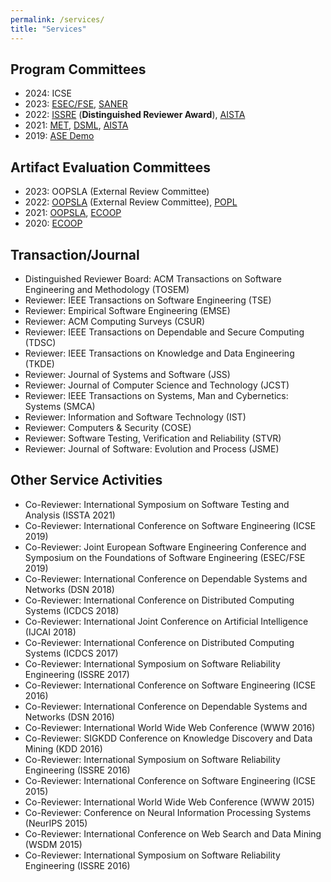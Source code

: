 ```yaml
---
permalink: /services/
title: "Services"
---
```


## Program Committees
- 2024: ICSE
- 2023: [ESEC/FSE](https://2023.esec-fse.org/committee/fse-2023-research-papers-program-committee), [SANER](https://saner2023.must.edu.mo/programCommittee)
- 2022: [ISSRE](https://issre2022.github.io/committee_research-PC.html) (**Distinguished Reviewer Award**), [AISTA](http://metwiki.net/MET22/committee.html)
- 2021: [MET](http://metwiki.net/MET21/committee.html), [DSML](https://dependablesecureml.github.io/2021/committee.html), [AISTA](https://conf.researchr.org/track/aista-2021/ecoop-issta-2021-aista#event-overview)
- 2019: [ASE Demo](https://2019.ase-conferences.org/track/ase-2019-Demonstrations)

## Artifact Evaluation Committees
- 2023: OOPSLA (External Review Committee)
- 2022: [OOPSLA](https://2022.splashcon.org/track/splash-2022-oopsla) (External Review Committee), [POPL](https://popl22.sigplan.org/track/POPL-2022-artifact-evaluation)
- 2021: [OOPSLA](https://2021.splashcon.org/track/splash-2021-Artifacts), [ECOOP](https://2021.ecoop.org/track/ecoop-2021-ecoop-artifacts)
- 2020: [ECOOP](https://2020.ecoop.org/track/ecoop-2020-artifacts)


## Transaction/Journal
- Distinguished Reviewer Board: ACM Transactions on Software Engineering and Methodology (TOSEM)
- Reviewer: IEEE Transactions on Software Engineering (TSE)
- Reviewer: Empirical Software Engineering (EMSE)
- Reviewer: ACM Computing Surveys (CSUR)
- Reviewer: IEEE Transactions on Dependable and Secure Computing (TDSC)
- Reviewer: IEEE Transactions on Knowledge and Data Engineering (TKDE)
- Reviewer: Journal of Systems and Software (JSS)
- Reviewer: Journal of Computer Science and Technology (JCST)
- Reviewer: IEEE Transactions on Systems, Man and Cybernetics: Systems (SMCA)
- Reviewer: Information and Software Technology (IST)
- Reviewer: Computers & Security (COSE)
- Reviewer: Software Testing, Verification and Reliability (STVR)
- Reviewer: Journal of Software: Evolution and Process (JSME)

<!-- <br/> -->

## Other Service Activities
- Co-Reviewer: International Symposium on Software Testing and Analysis (ISSTA 2021)
- Co-Reviewer: International Conference on Software Engineering (ICSE 2019)
- Co-Reviewer: Joint European Software Engineering Conference and Symposium on the Foundations of Software Engineering (ESEC/FSE 2019)
- Co-Reviewer: International Conference on Dependable Systems and Networks (DSN 2018)
- Co-Reviewer: International Conference on Distributed Computing Systems (ICDCS 2018)
- Co-Reviewer: International Joint Conference on Artificial Intelligence (IJCAI 2018)
- Co-Reviewer: International Conference on Distributed Computing Systems (ICDCS 2017)
- Co-Reviewer: International Symposium on Software Reliability Engineering (ISSRE 2017)
- Co-Reviewer: International Conference on Software Engineering (ICSE 2016)
- Co-Reviewer: International Conference on Dependable Systems and Networks (DSN 2016)
- Co-Reviewer: International World Wide Web Conference (WWW 2016)
- Co-Reviewer: SIGKDD Conference on Knowledge Discovery and Data Mining (KDD 2016)
- Co-Reviewer: International Symposium on Software Reliability Engineering (ISSRE 2016)
- Co-Reviewer: International Conference on Software Engineering (ICSE 2015)
- Co-Reviewer: International World Wide Web Conference (WWW 2015)
- Co-Reviewer: Conference on Neural Information Processing Systems (NeurIPS 2015)
- Co-Reviewer: International Conference on Web Search and Data Mining (WSDM 2015)
- Co-Reviewer: International Symposium on Software Reliability Engineering (ISSRE 2016)




